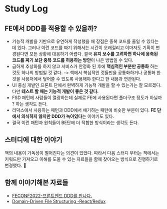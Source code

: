 # Study Log

## FE에서 DDD를 적용할 수 있을까?
- 기능적 개발을 기반으로 유연하게 작성했을 때 장점은 중복 코드를 줄일 수 있다는데 있다. 그러나 이런 코드를 짜기 위해서는 시간이 오래걸리고 이마저도 기획이 변경된다면 모든 상황에 대응하기 어렵다. 결국 **유지 보수를 고려하면 하나에 응축된 코드를 짜기 보단 중복 코드를 허용하는 방안**이 나은 방법일 수 있다.
- 급하게 추상화를 하지 않고 서비스가 안정화 된 후에 **핵심적인 부분만 공통화** 하는 것도 하나의 방법일 것 같다. -> 책에서 핵심적인 것들만을 공통화하거나 공통화 한것을 사용처에서 덮어쓸 수 있도록 사용해야 한다고 한 내용과 연관된다.
- UI 중심 개발인 프론트 단에서 완벽하게 기능적 개발을 할 수 있는가는 잘 모르겠다. 다만 **테스트 할 때는 기능적 개발이 좋은 것 같다.**
- FSD 패턴에 사람들이 열광하는데 실제로 FE에 사용된다면 폴더구조 정도가 아닐까 ? 하는 생각도 든다.
- 리덕스에서 사용하는 패턴과 DDD에서 얘기하는 패턴에 비슷한 부분이 있다. **FE 단에서 의식하지 않지만 DDD가 녹아있다**는 이야기도 있다.
- 결국 이런 패턴과 원칙들이 BE단에 더 적합한 방식이라는 생각도 든다.

## 스터디에 대한 이야기
 책의 내용이 가독성이 떨어진다는 의견이 있었다. 따라서 다음 스터디 부터는 책에서는 키워드만 가져오고 이해를 도울 수 있는 자료들을 함께 찾아오는 방식으로 진행하기로 변경했다. 🌟

## 함께 이야기해본 자료들
- [FECONF2022-프론트엔드 DDD를 만나다.](https://www.youtube.com/watch?v=FeDBlSBPUz8)
- [Domain-Driven File Structuring -React/Redux](https://medium.com/@hassan.djirdeh/domain-driven-react-redux-a474ecf7d126)
